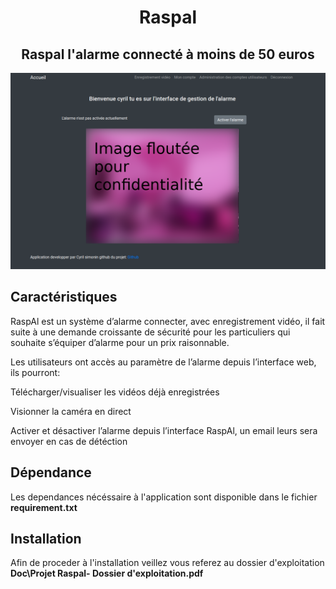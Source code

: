 <h1 align="center"> Raspal </h1>

<h2 align="center">Raspal l'alarme connecté à moins de 50 euros</h2>

<p align="center"><img src="Doc/interface.png"></p>


## Caractéristiques
RaspAl est un système d’alarme connecter, avec enregistrement vidéo, il fait suite à une demande croissante de sécurité pour les particuliers qui souhaite s’équiper d’alarme pour un prix raisonnable.

Les utilisateurs ont accès au paramètre de l’alarme depuis l’interface web, ils pourront:

Télécharger/visualiser les vidéos déjà enregistrées

Visionner la caméra en direct

Activer et désactiver l’alarme depuis l’interface RaspAl, un email leurs sera envoyer en cas de détéction


## Dépendance

Les dependances nécéssaire à l'application sont disponible dans le fichier **requirement.txt** 

## Installation

Afin de proceder à l'installation veillez vous referez au dossier d'exploitation **Doc\\Projet Raspal- Dossier d'exploitation.pdf**

